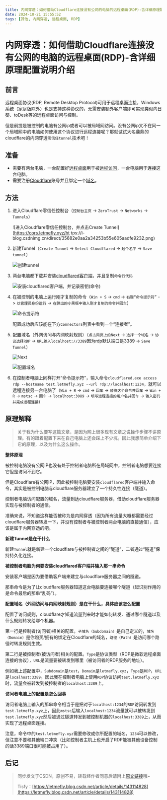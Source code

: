```yaml
---
title: 内网穿透：如何借助Cloudflare连接没有公网的电脑的远程桌面(RDP)-含详细原理配置说明介绍
date: 2024-10-21 15:55:52
tags: [其他, 内网穿透, 远程桌面, RDP]
---
```


# 内网穿透：如何借助Cloudflare连接没有公网的电脑的远程桌面(RDP)-含详细原理配置说明介绍

## 前言

远程桌面协议(RDP, Remote Desktop Protocol)可用于远程桌面连接，Windows系统（家庭版除外）也是支持这种协议的，无需安装额外客户端即可实现类似向日葵、toDesk等的远程桌面访问与控制。

但是前提是被控制的电脑有公网ip或者可以被局域网访问。没有公网ip又不在同一个局域网中的电脑如何使用这个协议进行远程连接呢？那就试试大名鼎鼎的cloudflare的内网穿透`零信任tunnel`技术吧！

## 准备

+ 需要有两台电脑，一台配置好[远程桌面](https://support.microsoft.com/zh-cn/windows/%E5%A6%82%E4%BD%95%E4%BD%BF%E7%94%A8%E8%BF%9C%E7%A8%8B%E6%A1%8C%E9%9D%A2-5fe128d5-8fb1-7a23-3b8a-41e636865e8c)用于被[远程访问](https://blog.csdn.net/qq_44665283/article/details/122716174)，一台电脑用于连接这台电脑。
+ 需要注册[Cloudflare](https://dash.cloudflare.com/)账号并且绑定一个[域名](https://www.cnblogs.com/eslzzyl/p/17765702.html)。

## 方法

1. 进入Cloudflare零信任控制台（`控制台主页` -> `ZeroTrust` -> `Networks` -> `Tunnels`）

    ![进入Cloudflare零信任控制台，并点击Create Tunnel](https://cors.letmefly.xyz/ht tps://i-blog.csdnimg.cn/direct/35682e0aa2a34253b55e605aadfe9232.png)

2. 新建Tunnel（`Create Tunnel` -> `Select Cloudflared` -> `起个名字` -> `Save tunnel`）

   ![创建tunnel](https://cors.letmefly.xyz/https://i-blog.csdnimg.cn/direct/8c4cf63fea154cbba20980cbeac5a04d.png)

3. 两台电脑都下载并安装[cloudflared客户端](https://github.com/cloudflare/cloudflared/releases/latest/download/cloudflared-windows-amd64.msi)，并且复制`命令行代码`

   ![安装cloudflared客户端，并记录密钥(命令)](https://cors.letmefly.xyz/https://i-blog.csdnimg.cn/direct/f8739f8f25194d429d46cc72710eb69e.png)

4. 在被控制的电脑上运行刚才复制的命令（`Win + S` -> `cmd` -> `右键“命令提示符”` -> `以管理员身份运行` -> `在弹出的小黑框中输入刚才复制的命令并回车`）

   ![命令提示符](https://cors.letmefly.xyz/https://i-blog.csdnimg.cn/direct/bdda499c3ac14011a92cc3f6d3b98ea4.png)

   配置成功后应该能在下方`Connectors`列表中看到一个“连接者”。

5. 配置域名（外网访问与内网映射规则）（`点击网页上的Next` -> `选择一个域名` -> `协议选择RDP` -> `URL输入localhost://3389`因为rdp默认端口是3389 -> `Save Tunnel`）

   ![Next](https://cors.letmefly.xyz/https://i-blog.csdnimg.cn/direct/9b76b1b2466942a4b82c95fec61ba4b8.png)

   ![配置域名](https://cors.letmefly.xyz/https://i-blog.csdnimg.cn/direct/b913ef86a84b46baa522ef386d21b2f1.png)

6. 在控制者电脑上同样打开“命令提示符”，输入命令`cloudflared.exe access rdp --hostname test.letmefly.xyz --url rdp://localhost:1234`，就可以远程连接另一台电脑了（`Win + R` -> `cmd` -> `回车` -> `替换这个命令并回车` -> `Win + R` -> `mstsc` -> `回车` -> `localhost:3089` -> `填写远程连接的用户名并回车` -> `输入密码并完成远程连接`）

## 原理解释

> 关于我为什么要写这篇文章，是因为网上很多现有文章之说操作步骤不讲原理。有的跟着配置下来在自己电脑上还会踩上不少坑。因此我想简单介绍下它的原理，以及为什么这么操作。

**整体原理**

被控制电脑没有公网IP也没有处于控制者电脑所在局域网中，控制者电脑想要连接它但是访问不到它。

但是Cloudflare有公网IP，因此被控制电脑要安装`cloudflared`客户端并输入命令，其实是被控制电脑与cloudflare服务器建立了一个持久性连接（隧道）。

控制者电脑访问配置的域名，流量到达cloudflare服务器，借助cloudflare服务器实现与被控制者的通信。

准确来说，不知道这样能否被称为是内网穿透（因为所有流量大概都需要经过cloudflare服务器转发一下，并没有控制者与被控制者两台电脑的直接通信），应该是属于内网穿透的吧。

**新建Tunnel是在干什么**

新建`Tunnel`就是新建一个cloudflare与被控制者之间的“隧道”，二者通过“隧道”保持持久化连接。

**被控制者电脑为何要安装cloudflared客户端并输入那一串命令**

安装客户端是因为要借助客户端来建立与cloudflare服务器之间的隧道。

那串命令是为了让cloudflare服务器知道这台电脑要连接哪个隧道（起识别作用的是命令最后的那串“乱码”）。

**配置域名（外网访问与内网映射规则）是在干什么，具体应该怎么配置**

配置了访问规则，cloudflare才知道流量到来时才能如何转发、通过哪个隧道以及什么规则转发给哪个机器。

第一行是控制者(访问者)相关的配置。`子域名（Subdomain）`是自己定义的，`域名（Domain）`是你购买/拥有的绑定在Cloudflare的域名，`路径（Path）`是访问哪个路径时转发规则生效。

第二行是被控制者(被访问者)相关的配置。`Type`是协议类型（RDP是微软远程桌面连接的协议），`URL`是流量要被转发到哪里（被访问者的RDP服务的地址）。

例如我上述配置中，`Subdomain`是`test`，`Domain`是`letmefly.xyz`，`Type`是`RDP`，`URL`是`localhost:3389`。因此我在控制者电脑上使用`RDP`协议访问`test.letmefly.xyz`时，流量会被转发到被控制者的`localhost:3389`上。

**访问者电脑上的配置是怎么回事**

访问者电脑上输入的那串命令相当于是把对于`localhost:1234`的`RDP`访问转发到`test.letmefly.xyz`上，因此`mstsc`后输入`localhost:1234`流量就可以被转发到`test.letmefly.xyz`然后被通过隧道转发到被控制机器的`localhost:3389`上，从而实现了远程桌面连接。

注意，命令中的`test.letmefly.xyz`需要修改成你所配置的域名，`1234`可以修改，但注意不要和其他端口冲突（比如控制者主机上也开启了RDP能被其他设备控制的话3389端口很可能被占用了）。

## 后记

> 同步发文于CSDN，原创不易，转载经作者同意后请附上[原文链接](https://blog.letmefly.xyz/2024/10/21/Other-Net_Traversal-How2UseCloudflareConnectingRDP(RemoteDesktopProtocol)WithoutPublicIP/)哦~
>
> Tisfy：[https://letmefly.blog.csdn.net/article/details/143114828](https://letmefly.blog.csdn.net/article/details/143114828)